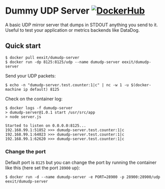 # Dummy UDP Server [![DockerHub](https://img.shields.io/badge/docker-hub-brightgreen.svg?style=flat)](https://hub.docker.com/r/eexit/dumudp-server)

A basic UDP mirror server that dumps in STDOUT anything you send to it. Useful to test your application
or metrics backends like DataDog.

## Quick start

    $ docker pull eexit/dumudp-server
    $ docker run -dp 8125:8125/udp --name dumudp-server eexit/dumudp-server

Send your UDP packets:

    $ echo -n "dumudp-server.test.counter:1|c" | nc -w 1 -u $(docker-machine ip default) 8125

Check on the container log:

    $ docker logs -f dumudp-server
    > dumudp-server@1.0.1 start /usr/src/app
    > node server.js

    Started to listen on 0.0.0.0:8125...
    192.168.99.1:51852 >>> dumudp-server.test.counter:1|c
    192.168.99.1:64023 >>> dumudp-server.test.counter:1|c
    192.168.99.1:62620 >>> dumudp-server.test.counter:1|c

### Change the port

Default port is `8125` but you can change the port by running the container like this (here set the port `28900` up):

    $ docker run -d --name dumudp-server -e PORT=28900 -p 28900:28900/udp eexit/dumudp-server
